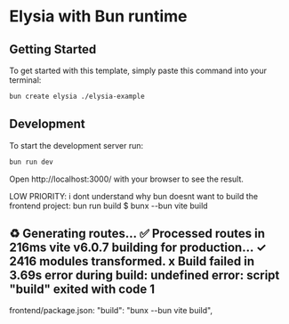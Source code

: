 # Elysia with Bun runtime

## Getting Started
To get started with this template, simply paste this command into your terminal:
```bash
bun create elysia ./elysia-example
```

## Development
To start the development server run:
```bash
bun run dev
```

Open http://localhost:3000/ with your browser to see the result.

LOW PRIORITY: i dont understand why bun doesnt want to build the frontend project:
bun run build
$ bunx --bun vite build

♻️  Generating routes...
✅ Processed routes in 216ms
vite v6.0.7 building for production...
✓ 2416 modules transformed.
x Build failed in 3.69s
error during build:
undefined
error: script "build" exited with code 1
--------------
frontend/package.json:
    "build": "bunx --bun vite build",
